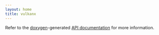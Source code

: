 ```yaml
---
layout: home
title: vulkanx
---
```


Refer to the [doxygen][1]-generated [API documentation][2] for 
more information.

[1]: http://doxygen.nl
[2]: https://mgradysaunders.github.io/vulkanx/doxygen/html
